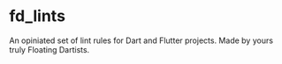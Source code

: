 # fd_lints

An opiniated set of lint rules for Dart and Flutter projects. Made by yours truly Floating Dartists.
